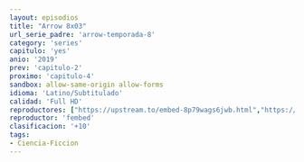 ```yaml
---
layout: episodios
title: "Arrow 8x03"
url_serie_padre: 'arrow-temporada-8'
category: 'series'
capitulo: 'yes'
anio: '2019'
prev: 'capitulo-2'
proximo: 'capitulo-4'
sandbox: allow-same-origin allow-forms
idioma: 'Latino/Subtitulado'
calidad: 'Full HD'
reproductores: ["https://upstream.to/embed-8p79wags6jwb.html","https://www.ilovefembed.best/v/0yngdcld4nzzwe-","https://upstream.to/embed-pimm4ecnuq9p.html","https://www.ilovefembed.best/v/8d5gqu8z4486-nn"]
reproductor: 'fembed'
clasificacion: '+10'
tags:
- Ciencia-Ficcion
---
```

